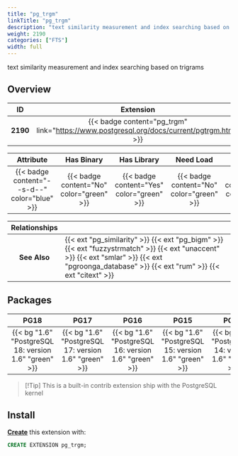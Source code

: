 ```yaml
---
title: "pg_trgm"
linkTitle: "pg_trgm"
description: "text similarity measurement and index searching based on trigrams"
weight: 2190
categories: ["FTS"]
width: full
---
```


text similarity measurement and index searching based on trigrams


## Overview

|    ID    | Extension |  Package   | Version |        Category        |           License            |       Language       |
|:--------:|:---------:|:----------:|:-------:|:----------------------:|:----------------------------:|:--------------------:|
| **2190** | {{< badge content="pg_trgm" link="https://www.postgresql.org/docs/current/pgtrgm.html" >}} | {{< ext "pg_trgm" >}} | `1.6` | {{< category "FTS" >}} | {{< license "PostgreSQL" >}} | {{< language "C" >}} |


|  Attribute | Has Binary | Has Library | Need Load | Has DDL | Relocatable | Trusted |
|:----------:|:----------:|:-----------:|:---------:|:-------:|:-----------:|:-------:|
| {{< badge content="--s-d--" color="blue" >}} | {{< badge content="No" color="green" >}} | {{< badge content="Yes" color="green" >}} | {{< badge content="No" color="green" >}} | {{< badge content="Yes" color="green" >}} | {{< badge content="no" color="red" >}} | {{< badge content="no" color="red" >}} |


| **Relationships** |   |
|:-----------------:|:----|
|   **See Also**    | {{< ext "pg_similarity" >}} {{< ext "pg_bigm" >}} {{< ext "fuzzystrmatch" >}} {{< ext "unaccent" >}} {{< ext "smlar" >}} {{< ext "pgroonga_database" >}} {{< ext "rum" >}} {{< ext "citext" >}} |


## Packages

| **PG18** | **PG17** | **PG16** | **PG15** | **PG14** |
|:--------:|:--------:|:--------:|:--------:|:--------:|
| {{< bg "1.6" "PostgreSQL 18: version 1.6" "green" >}} | {{< bg "1.6" "PostgreSQL 17: version 1.6" "green" >}} | {{< bg "1.6" "PostgreSQL 16: version 1.6" "green" >}} | {{< bg "1.6" "PostgreSQL 15: version 1.6" "green" >}} | {{< bg "1.6" "PostgreSQL 14: version 1.6" "green" >}} |

> [!Tip] This is a built-in contrib extension ship with the PostgreSQL kernel


## Install

[**Create**](https://ext.pgsty.com/usage/create) this extension with:

```sql
CREATE EXTENSION pg_trgm;
```
